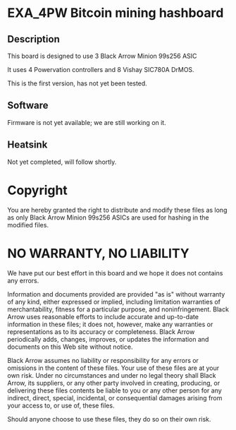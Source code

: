EXA_4PW Bitcoin mining hashboard
================================

Description
-----------

This board is designed to use 3 Black Arrow Minion 99s256 ASIC

It uses 4 Powervation controllers and 8 Vishay SIC780A DrMOS.

This is the first version, has not yet been tested. 

Software
--------
Firmware is not yet available; we are still working on it.

Heatsink
--------
Not yet completed, will follow shortly.

Copyright
==========================
You are hereby granted the right to distribute and modify these files as long as only Black Arrow Minion 99s256 ASICs are used for hashing in the modified files.


NO WARRANTY, NO LIABILITY
==========================
We have put our best effort in this board and we hope it does not contains any errors. 

Information and documents provided are provided "as is" without warranty of any kind, either expressed or implied, including limitation warranties of merchantability, fitness for a particular purpose, and noninfringement. Black Arrow uses reasonable efforts to include accurate and up-to-date information in these files; it does not, however, make any warranties or representations as to its accuracy or completeness. Black Arrow periodically adds, changes, improves, or updates the information and documents on this Web site without notice.

Black Arrow assumes no liability or responsibility for any errors or omissions in the content of these files. Your use of these files are at your own risk. Under no circumstances and under no legal theory shall Black Arrow, its suppliers, or any other party involved in creating, producing, or delivering these files contents be liable to you or any other person for any indirect, direct, special, incidental, or consequential damages arising from your access to, or use of, these files.

Should anyone choose to use these files, they do so on their own risk.


